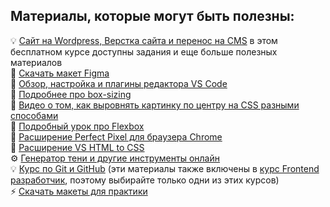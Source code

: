 ## Материалы, которые могут быть полезны:
💡 [Сайт на Wordpress, Верстка сайта и перенос на CMS](https://stepik.org/course/113393) в этом бесплатном курсе доступны задания и еще больше полезных материалов    
💾 [Скачать макет Figma](fragment_1.fig)  
🎥 [Обзор, настройка и плагины редактора VS Code](https://youtu.be/-U9wsHNOWgk)  
🎥 [Подробнее про box-sizing](https://youtu.be/9prTwMLJQC8)  
🎥 [Видео о том, как выровнять картинку по центру на CSS разными способами](https://youtu.be/nFaBNwKGqC0?si=ZaQ0JUt4jI-WKgyP)  
🎥 [Подробный урок про Flexbox](https://youtu.be/Hf__JLlFxpk)  
📌 [Расширение Perfect Pixel для браузера Chrome](https://chromewebstore.google.com/detail/dkaagdgjmgdmbnecmcefdhjekcoceebi)  
📌 [Расширение VS HTML to CSS](https://marketplace.visualstudio.com/items?itemName=neptunedesign.vs-html-to-css)  
⚙️ [Генератор тени и другие инструменты онлайн](https://morphismail.github.io/myInstruments/)  
💡 [Курс по Git и GitHub](https://stepik.org/101092) (эти материалы также включены в [курс Frontend разработчик](https://stepik.org/113402), поэтому выбирайте только одни из этих курсов)  
⚡️ [Скачать макеты для практики](https://t.me/tasks_by_code)  